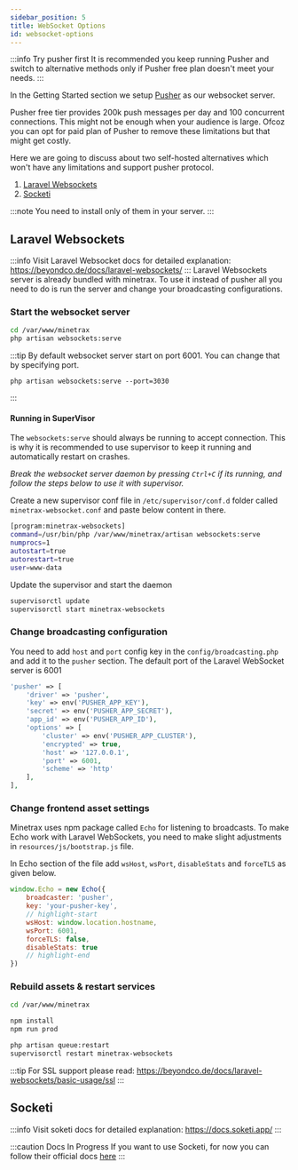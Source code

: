 ```yaml
---
sidebar_position: 5
title: WebSocket Options
id: websocket-options
---
```


:::info Try pusher first
It is recommended you keep running Pusher and switch to alternative methods only if Pusher free plan doesn't meet your needs.
:::

In the Getting Started section we setup [Pusher](https://pusher.com) as our websocket server.

Pusher free tier provides 200k push messages per day and 100 concurrent connections. This might not be enough when your audience is large. Ofcoz you can opt for paid plan of Pusher to remove these limitations but that might get costly.

Here we are going to discuss about two self-hosted alternatives which won't have any limitations and support pusher protocol.
1. [Laravel Websockets](https://beyondco.de/docs/laravel-websockets/)
2. [Socketi](https://docs.soketi.app/)

:::note
You need to install only of them in your server.
:::

## Laravel Websockets
:::info
Visit Laravel Websocket docs for detailed explanation: https://beyondco.de/docs/laravel-websockets/
:::
Laravel Websockets server is already bundled with minetrax. To use it instead of pusher all you need to do is run the server and change your broadcasting configurations.

### Start the websocket server
```bash
cd /var/www/minetrax
php artisan websockets:serve
```

:::tip
By default websocket server start on port 6001. You can change that by specifying port.
```
php artisan websockets:serve --port=3030
```
:::

#### Running in SuperVisor
The `websockets:serve` should always be running to accept connection. This is why it is recommended to use supervisor to keep it running and automatically restart on crashes.

*Break the websocket server daemon by pressing `Ctrl+C` if its running, and follow the steps below to use it with supervisor.*

Create a new supervisor conf file in `/etc/supervisor/conf.d` folder called `minetrax-websocket.conf` and paste below content in there.

```bash title=/etc/supervisor/conf.d/minetrax-websocket.conf
[program:minetrax-websockets]
command=/usr/bin/php /var/www/minetrax/artisan websockets:serve
numprocs=1
autostart=true
autorestart=true
user=www-data
```

Update the supervisor and start the daemon
```bash
supervisorctl update
supervisorctl start minetrax-websockets
```

### Change broadcasting configuration
You need to add `host` and `port` config key in the `config/broadcasting.php` and add it to the `pusher` section. The default port of the Laravel WebSocket server is 6001
```php title='config/broadcasting.php'
'pusher' => [
    'driver' => 'pusher',
    'key' => env('PUSHER_APP_KEY'),
    'secret' => env('PUSHER_APP_SECRET'),
    'app_id' => env('PUSHER_APP_ID'),
    'options' => [
        'cluster' => env('PUSHER_APP_CLUSTER'),
        'encrypted' => true,
        'host' => '127.0.0.1',
        'port' => 6001,
        'scheme' => 'http'
    ],
],

```

### Change frontend asset settings
Minetrax uses npm package called `Echo` for listening to broadcasts.
To make Echo work with Laravel WebSockets, you need to make slight adjustments in `resources/js/bootstrap.js` file.

In Echo section of the file add `wsHost`, `wsPort`, `disableStats` and `forceTLS` as given below.
```js
window.Echo = new Echo({
    broadcaster: 'pusher',
    key: 'your-pusher-key',
    // highlight-start
    wsHost: window.location.hostname,
    wsPort: 6001,
    forceTLS: false,
    disableStats: true
    // highlight-end
})
```

### Rebuild assets & restart services
```bash
cd /var/www/minetrax

npm install
npm run prod

php artisan queue:restart
supervisorctl restart minetrax-websockets
```

:::tip
For SSL support please read: https://beyondco.de/docs/laravel-websockets/basic-usage/ssl
:::

## Socketi
:::info
Visit soketi docs for detailed explanation: https://docs.soketi.app/
:::

:::caution Docs In Progress
If you want to use Socketi, for now you can follow their official docs [here](https://docs.soketi.app/getting-started/installation/cli-installation)
:::
